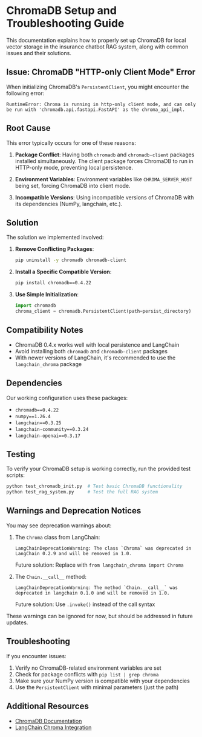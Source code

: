 # ChromaDB Setup and Troubleshooting Guide

This documentation explains how to properly set up ChromaDB for local vector storage in the insurance chatbot RAG system, along with common issues and their solutions.

## Issue: ChromaDB "HTTP-only Client Mode" Error

When initializing ChromaDB's `PersistentClient`, you might encounter the following error:

```
RuntimeError: Chroma is running in http-only client mode, and can only be run with 'chromadb.api.fastapi.FastAPI' as the chroma_api_impl.
```

## Root Cause

This error typically occurs for one of these reasons:

1. **Package Conflict**: Having both `chromadb` and `chromadb-client` packages installed simultaneously. The client package forces ChromaDB to run in HTTP-only mode, preventing local persistence.

2. **Environment Variables**: Environment variables like `CHROMA_SERVER_HOST` being set, forcing ChromaDB into client mode.

3. **Incompatible Versions**: Using incompatible versions of ChromaDB with its dependencies (NumPy, langchain, etc.).

## Solution

The solution we implemented involved:

1. **Remove Conflicting Packages**:
   ```bash
   pip uninstall -y chromadb chromadb-client
   ```

2. **Install a Specific Compatible Version**:
   ```bash
   pip install chromadb==0.4.22
   ```

3. **Use Simple Initialization**:
   ```python
   import chromadb
   chroma_client = chromadb.PersistentClient(path=persist_directory)
   ```

## Compatibility Notes

- ChromaDB 0.4.x works well with local persistence and LangChain
- Avoid installing both `chromadb` and `chromadb-client` packages
- With newer versions of LangChain, it's recommended to use the `langchain_chroma` package

## Dependencies

Our working configuration uses these packages:

- `chromadb==0.4.22`
- `numpy==1.26.4`
- `langchain==0.3.25`
- `langchain-community==0.3.24`
- `langchain-openai==0.3.17`

## Testing

To verify your ChromaDB setup is working correctly, run the provided test scripts:

```bash
python test_chromadb_init.py  # Test basic ChromaDB functionality
python test_rag_system.py     # Test the full RAG system
```

## Warnings and Deprecation Notices

You may see deprecation warnings about:

1. The `Chroma` class from LangChain:
   ```
   LangChainDeprecationWarning: The class `Chroma` was deprecated in LangChain 0.2.9 and will be removed in 1.0.
   ```
   
   Future solution: Replace with `from langchain_chroma import Chroma`

2. The `Chain.__call__` method:
   ```
   LangChainDeprecationWarning: The method `Chain.__call__` was deprecated in langchain 0.1.0 and will be removed in 1.0.
   ```
   
   Future solution: Use `.invoke()` instead of the call syntax

These warnings can be ignored for now, but should be addressed in future updates.

## Troubleshooting

If you encounter issues:

1. Verify no ChromaDB-related environment variables are set
2. Check for package conflicts with `pip list | grep chroma`
3. Make sure your NumPy version is compatible with your dependencies
4. Use the `PersistentClient` with minimal parameters (just the path)

## Additional Resources

- [ChromaDB Documentation](https://docs.trychroma.com/)
- [LangChain Chroma Integration](https://python.langchain.com/docs/integrations/vectorstores/chroma)